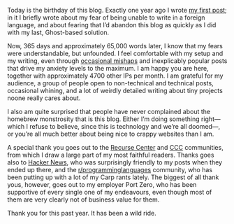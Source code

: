 Today is the birthday of this blog. Exactly one year ago I wrote [my first
post](//blog.veitheller.de/Dead_and_Reborn.html); in it I briefly wrote
about my fear of being unable to write in a foreign language, and about
fearing that I’d abandon this blog as quickly as I did with my last,
Ghost-based solution.

Now, 365 days and approximately 65,000 words later, I know that my fears were
understandable, but unfounded. I feel comfortable with my setup and my writing,
even through [occasional
mishaps](//blog.veitheller.de/Postmortem:_Corrupting_RSS_And_Twitter.html) and
inexplicably popular posts that drive my anxiety levels to the maximum.
I am happy you are here, together with approximately 4700 other IPs per month.
I am grateful for my audience, a group of people open to non-technical
and technical posts, occasional whining, and a lot of weirdly detailed writing
about tiny projects noone really cares about.

I also am quite surprised that people have never complained about the homebrew
monstrosity that is this blog. Either I’m doing something right—which I refuse
to believe, since this is technology and we’re all doomed—, or you’re all much
better about being nice to crappy websites than I am.

A special thank you goes out to the [Recurse Center](https://recurse.com)
and [CCC](https://ccc.de/) communities, from which I draw a large part of my
most faithful readers. Thanks goes also to [Hacker
News](https://news.ycombinator.com/), who was surprisingly friendly to my posts
when they ended up there, and the
[r/programminglanguages](https://reddit.com/r/programminglanguages) community,
who has been putting up with a lot of my Carp rants lately. The biggest of all
thank yous, however, goes out to my employer Port Zero, who has been supportive
of every single one of my endeavours, even though most of them are very clearly
not of business value for them.

Thank you for this past year. It has been a wild ride.
